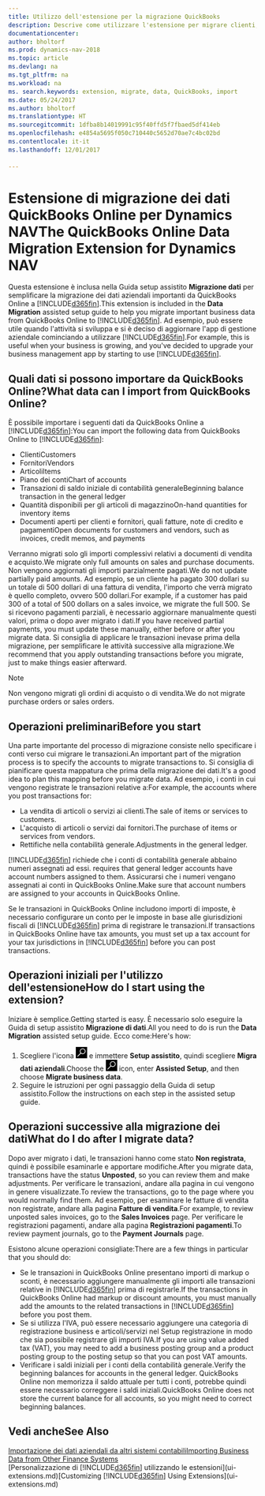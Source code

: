 ```yaml
---
title: Utilizzo dell'estensione per la migrazione QuickBooks
description: Descrive come utilizzare l'estensione per migrare clienti, fornitori, articoli e conti da QuickBooks Online a Dynamics NAV.
documentationcenter: 
author: bholtorf
ms.prod: dynamics-nav-2018
ms.topic: article
ms.devlang: na
ms.tgt_pltfrm: na
ms.workload: na
ms. search.keywords: extension, migrate, data, QuickBooks, import
ms.date: 05/24/2017
ms.author: bholtorf
ms.translationtype: HT
ms.sourcegitcommit: 1dfba8b14019991c95f40ffd5f7fbaed5df414eb
ms.openlocfilehash: e4854a5695f050c710440c5652d70ae7c4bc02bd
ms.contentlocale: it-it
ms.lasthandoff: 12/01/2017

---
```


# <a name="the-quickbooks-online-data-migration-extension-for-dynamics-nav"></a><span data-ttu-id="7b335-103">Estensione di migrazione dei dati QuickBooks Online per Dynamics NAV</span><span class="sxs-lookup"><span data-stu-id="7b335-103">The QuickBooks Online Data Migration Extension for Dynamics NAV</span></span>
<span data-ttu-id="7b335-104">Questa estensione è inclusa nella Guida setup assistito **Migrazione dati** per semplificare la migrazione dei dati aziendali importanti da QuickBooks Online a [!INCLUDE[d365fin](includes/d365fin_md.md)].</span><span class="sxs-lookup"><span data-stu-id="7b335-104">This extension is included in the **Data Migration** assisted setup guide to help you migrate important business data from QuickBooks Online to [!INCLUDE[d365fin](includes/d365fin_md.md)].</span></span> <span data-ttu-id="7b335-105">Ad esempio, può essere utile quando l'attività si sviluppa e si è deciso di aggiornare l'app di gestione aziendale cominciando a utilizzare [!INCLUDE[d365fin](includes/d365fin_md.md)].</span><span class="sxs-lookup"><span data-stu-id="7b335-105">For example, this is useful when your business is growing, and you've decided to upgrade your business management app by starting to use [!INCLUDE[d365fin](includes/d365fin_md.md)].</span></span>

## <a name="what-data-can-i-import-from-quickbooks-online"></a><span data-ttu-id="7b335-106">Quali dati si possono importare da QuickBooks Online?</span><span class="sxs-lookup"><span data-stu-id="7b335-106">What data can I import from QuickBooks Online?</span></span>
<span data-ttu-id="7b335-107">È possibile importare i seguenti dati da QuickBooks Online a [!INCLUDE[d365fin](includes/d365fin_md.md)]:</span><span class="sxs-lookup"><span data-stu-id="7b335-107">You can import the following data from QuickBooks Online to [!INCLUDE[d365fin](includes/d365fin_md.md)]:</span></span>  

* <span data-ttu-id="7b335-108">Clienti</span><span class="sxs-lookup"><span data-stu-id="7b335-108">Customers</span></span>
* <span data-ttu-id="7b335-109">Fornitori</span><span class="sxs-lookup"><span data-stu-id="7b335-109">Vendors</span></span>
* <span data-ttu-id="7b335-110">Articoli</span><span class="sxs-lookup"><span data-stu-id="7b335-110">Items</span></span>
* <span data-ttu-id="7b335-111">Piano dei conti</span><span class="sxs-lookup"><span data-stu-id="7b335-111">Chart of accounts</span></span> 
* <span data-ttu-id="7b335-112">Transazioni di saldo iniziale di contabilità generale</span><span class="sxs-lookup"><span data-stu-id="7b335-112">Beginning balance transaction in the general ledger</span></span>
* <span data-ttu-id="7b335-113">Quantità disponibili per gli articoli di magazzino</span><span class="sxs-lookup"><span data-stu-id="7b335-113">On-hand quantities for inventory items</span></span>
* <span data-ttu-id="7b335-114">Documenti aperti per clienti e fornitori, quali fatture, note di credito e pagamenti</span><span class="sxs-lookup"><span data-stu-id="7b335-114">Open documents for customers and vendors, such as invoices, credit memos, and payments</span></span>

<span data-ttu-id="7b335-115">Verranno migrati solo gli importi complessivi relativi a documenti di vendita e acquisto.</span><span class="sxs-lookup"><span data-stu-id="7b335-115">We migrate only full amounts on sales and purchase documents.</span></span> <span data-ttu-id="7b335-116">Non vengono aggiornati gli importi parzialmente pagati.</span><span class="sxs-lookup"><span data-stu-id="7b335-116">We do not update partially paid amounts.</span></span> <span data-ttu-id="7b335-117">Ad esempio, se un cliente ha pagato 300 dollari su un totale di 500 dollari di una fattura di vendita, l'importo che verrà migrato è quello completo, ovvero 500 dollari.</span><span class="sxs-lookup"><span data-stu-id="7b335-117">For example, if a customer has paid 300 of a total of 500 dollars on a sales invoice, we migrate the full 500.</span></span> <span data-ttu-id="7b335-118">Se si ricevono pagamenti parziali, è necessario aggiornare manualmente questi valori, prima o dopo aver migrato i dati.</span><span class="sxs-lookup"><span data-stu-id="7b335-118">If you have received partial payments, you must update these manually, either before or after you migrate data.</span></span> <span data-ttu-id="7b335-119">Si consiglia di applicare le transazioni inevase prima della migrazione, per semplificare le attività successive alla migrazione.</span><span class="sxs-lookup"><span data-stu-id="7b335-119">We recommend that you apply outstanding transactions before you migrate, just to make things easier afterward.</span></span>

> [!NOTE]  
>   <span data-ttu-id="7b335-120">Non vengono migrati gli ordini di acquisto o di vendita.</span><span class="sxs-lookup"><span data-stu-id="7b335-120">We do not migrate purchase orders or sales orders.</span></span>

## <a name="before-you-start"></a><span data-ttu-id="7b335-121">Operazioni preliminari</span><span class="sxs-lookup"><span data-stu-id="7b335-121">Before you start</span></span>
<span data-ttu-id="7b335-122">Una parte importante del processo di migrazione consiste nello specificare i conti verso cui migrare le transazioni.</span><span class="sxs-lookup"><span data-stu-id="7b335-122">An important part of the migration process is to specify the accounts to migrate transactions to.</span></span> <span data-ttu-id="7b335-123">Si consiglia di pianificare questa mappatura che prima della migrazione dei dati.</span><span class="sxs-lookup"><span data-stu-id="7b335-123">It's a good idea to plan this mapping before you migrate data.</span></span> <span data-ttu-id="7b335-124">Ad esempio, i conti in cui vengono registrate le transazioni relative a:</span><span class="sxs-lookup"><span data-stu-id="7b335-124">For example, the accounts where you post transactions for:</span></span>  
  
* <span data-ttu-id="7b335-125">La vendita di articoli o servizi ai clienti.</span><span class="sxs-lookup"><span data-stu-id="7b335-125">The sale of items or services to customers.</span></span>
* <span data-ttu-id="7b335-126">L'acquisto di articoli o servizi dai fornitori.</span><span class="sxs-lookup"><span data-stu-id="7b335-126">The purchase of items or services from vendors.</span></span>  
* <span data-ttu-id="7b335-127">Rettifiche nella contabilità generale.</span><span class="sxs-lookup"><span data-stu-id="7b335-127">Adjustments in the general ledger.</span></span>  

[!INCLUDE[d365fin](includes/d365fin_md.md)]<span data-ttu-id="7b335-128"> richiede che i conti di contabilità generale abbaino numeri assegnati ad essi.</span><span class="sxs-lookup"><span data-stu-id="7b335-128"> requires that general ledger accounts have account numbers assigned to them.</span></span> <span data-ttu-id="7b335-129">Assicurarsi che i numeri vengano assegnati ai conti in QuickBooks Online.</span><span class="sxs-lookup"><span data-stu-id="7b335-129">Make sure that account numbers are assigned to your accounts in QuickBooks Online.</span></span>

<span data-ttu-id="7b335-130">Se le transazioni in QuickBooks Online includono importi di imposte, è necessario configurare un conto per le imposte in base alle giurisdizioni fiscali di [!INCLUDE[d365fin](includes/d365fin_md.md)] prima di registrare le transazioni.</span><span class="sxs-lookup"><span data-stu-id="7b335-130">If transactions in QuickBooks Online have tax amounts, you must set up a tax account for your tax jurisdictions in [!INCLUDE[d365fin](includes/d365fin_md.md)] before you can post transactions.</span></span>

## <a name="how-do-i-start-using-the-extension"></a><span data-ttu-id="7b335-131">Operazioni iniziali per l'utilizzo dell'estensione</span><span class="sxs-lookup"><span data-stu-id="7b335-131">How do I start using the extension?</span></span>
<span data-ttu-id="7b335-132">Iniziare è semplice.</span><span class="sxs-lookup"><span data-stu-id="7b335-132">Getting started is easy.</span></span> <span data-ttu-id="7b335-133">È necessario solo eseguire la Guida di setup assistito **Migrazione di dati**.</span><span class="sxs-lookup"><span data-stu-id="7b335-133">All you need to do is run the **Data Migration** assisted setup guide.</span></span> <span data-ttu-id="7b335-134">Ecco come:</span><span class="sxs-lookup"><span data-stu-id="7b335-134">Here's how:</span></span>

1. <span data-ttu-id="7b335-135">Scegliere l'icona ![Cerca pagina o report](media/ui-search/search_small.png "icona Cerca pagina o report") e immettere **Setup assistito**, quindi scegliere **Migra dati aziendali**.</span><span class="sxs-lookup"><span data-stu-id="7b335-135">Choose the ![Search for Page or Report](media/ui-search/search_small.png "Search for Page or Report icon") icon, enter **Assisted Setup**, and then choose **Migrate business data**.</span></span>
2. <span data-ttu-id="7b335-136">Seguire le istruzioni per ogni passaggio della Guida di setup assistito.</span><span class="sxs-lookup"><span data-stu-id="7b335-136">Follow the instructions on each step in the assisted setup guide.</span></span>

## <a name="what-do-i-do-after-i-migrate-data"></a><span data-ttu-id="7b335-137">Operazioni successive alla migrazione dei dati</span><span class="sxs-lookup"><span data-stu-id="7b335-137">What do I do after I migrate data?</span></span>
<span data-ttu-id="7b335-138">Dopo aver migrato i dati, le transazioni hanno come stato **Non registrata**, quindi è possibile esaminarle e apportare modifiche.</span><span class="sxs-lookup"><span data-stu-id="7b335-138">After you migrate data, transactions have the status **Unposted**, so you can review them and make adjustments.</span></span> <span data-ttu-id="7b335-139">Per verificare le transazioni, andare alla pagina in cui vengono in genere visualizzate.</span><span class="sxs-lookup"><span data-stu-id="7b335-139">To review the transactions, go to the page where you would normally find them.</span></span> <span data-ttu-id="7b335-140">Ad esempio, per esaminare le fatture di vendita non registrate, andare alla pagina **Fatture di vendita**.</span><span class="sxs-lookup"><span data-stu-id="7b335-140">For example, to review unposted sales invoices, go to the **Sales Invoices** page.</span></span> <span data-ttu-id="7b335-141">Per verificare le registrazioni pagamenti, andare alla pagina **Registrazioni pagamenti**.</span><span class="sxs-lookup"><span data-stu-id="7b335-141">To review payment journals, go to the **Payment Journals** page.</span></span>   

<span data-ttu-id="7b335-142">Esistono alcune operazioni consigliate:</span><span class="sxs-lookup"><span data-stu-id="7b335-142">There are a few things in particular that you should do:</span></span>

* <span data-ttu-id="7b335-143">Se le transazioni in QuickBooks Online presentano importi di markup o sconti, è necessario aggiungere manualmente gli importi alle transazioni relative in [!INCLUDE[d365fin](includes/d365fin_md.md)] prima di registrarle.</span><span class="sxs-lookup"><span data-stu-id="7b335-143">If the transactions in QuickBooks Online had markup or discount amounts, you must manually add the amounts to the related transactions in [!INCLUDE[d365fin](includes/d365fin_md.md)] before you post them.</span></span>
* <span data-ttu-id="7b335-144">Se si utilizza l'IVA, può essere necessario aggiungere una categoria di registrazione business e articoli/servizi nel Setup registrazione in modo che sia possibile registrare gli importi IVA.</span><span class="sxs-lookup"><span data-stu-id="7b335-144">If you are using value added tax (VAT), you may need to add a business posting group and a product posting group to the posting setup so that you can post VAT amounts.</span></span>
* <span data-ttu-id="7b335-145">Verificare i saldi iniziali per i conti della contabilità generale.</span><span class="sxs-lookup"><span data-stu-id="7b335-145">Verify the beginning balances for accounts in the general ledger.</span></span> <span data-ttu-id="7b335-146">QuickBooks Online non memorizza il saldo attuale per tutti i conti, potrebbe quindi essere necessario correggere i saldi iniziali.</span><span class="sxs-lookup"><span data-stu-id="7b335-146">QuickBooks Online does not store the current balance for all accounts, so you might need to correct beginning balances.</span></span>

## <a name="see-also"></a><span data-ttu-id="7b335-147">Vedi anche</span><span class="sxs-lookup"><span data-stu-id="7b335-147">See Also</span></span>
[<span data-ttu-id="7b335-148">Importazione dei dati aziendali da altri sistemi contabili</span><span class="sxs-lookup"><span data-stu-id="7b335-148">Importing Business Data from Other Finance Systems</span></span>](upload-data.md)  
<span data-ttu-id="7b335-149">[Personalizzazione di [!INCLUDE[d365fin](includes/d365fin_md.md)] utilizzando le estensioni](ui-extensions.md)</span><span class="sxs-lookup"><span data-stu-id="7b335-149">[Customizing [!INCLUDE[d365fin](includes/d365fin_md.md)] Using Extensions](ui-extensions.md)</span></span>  

